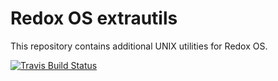 # Redox OS extrautils

This repository contains additional UNIX utilities for Redox OS.

[![Travis Build Status](https://travis-ci.org/redox-os/extrautils.svg?branch=master)](https://travis-ci.org/redox-os/extrautils)

